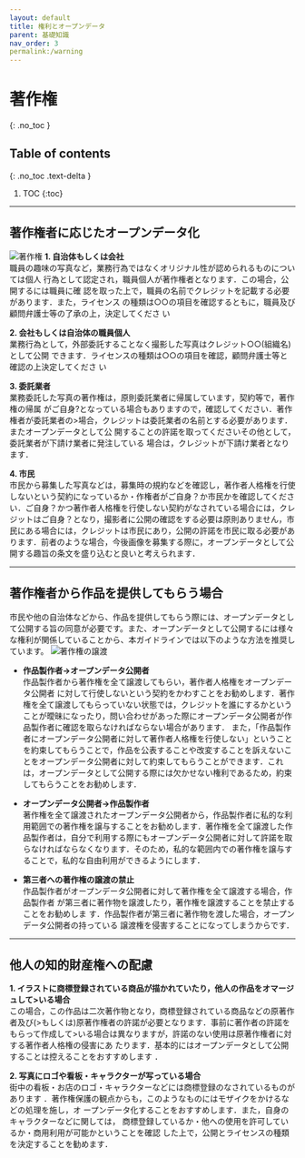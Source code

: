 ```yaml
---
layout: default
title: 権利とオープンデータ
parent: 基礎知識
nav_order: 3
permalink:/warning
---
```

# 著作権
{: .no_toc }

## Table of contents
{: .no_toc .text-delta }

1. TOC
{:toc}
---
## 著作権者に応じたオープンデータ化

![著作権]({{site.baseurl}}/picture/license2.png)
**1. 自治体もしくは会社**  
職員の趣味の写真など，業務行為ではなくオリジナル性が認められるものについては個人
行為として認定され，職員個人が著作権者となります．この場合，公開するには職員に確
認を取った上で，職員の名前でクレジットを記載する必要があります．また，ライセンス
の種類は○○の項目を確認するともに，職員及び顧問弁護士等の了承の上，決定してくださ
い

**2. 会社もしくは自治体の職員個人**  
業務行為として，外部委託することなく撮影した写真はクレジット○○(組織名)として公開
できます．ライセンスの種類は○○の項目を確認，顧問弁護士等と確認の上決定してくださ
い

**3. 委託業者**   
業務委託した写真の著作権は，原則委託業者に帰属しています，契約等で，著作権の帰属
がご自身?となっている場合もありますので，確認してください．著作権者が委託業者の>場合，クレジットは委託業者の名前とする必要があります．またオープンデータとして公
開することの許諾を取ってくださいその他として，委託業者が下請け業者に発注している
場合は，クレジットが下請け業者となります．

**4. 市民**  
市民から募集した写真などは，募集時の規約などを確認し，著作者人格権を行使しないという契約になっているか・作権者がご自身？か市民かを確認してください．ご自身？かつ著作者人格権を行使しない契約がなされている場合には，クレジットはご自身？となり，撮影者に公開の確認をする必要は原則ありません，市民にある場合には，クレジットは市民にあり，公開の許諾を市民に取る必要があります．前者のような場合，今後画像を募集する際に，オープンデータとして公開する趣旨の条文を盛り込むと良いと考えられます．

---

## 著作権者から作品を提供してもらう場合   
市民や他の自治体などから、作品を提供してもらう際には、オープンデータとして公開する旨の同意が必要です。また、オープンデータとして公開するには様々な権利が関係していることから、本ガイドラインでは以下のような方法を推奨しています。
![著作権の譲渡]({{site.baseurl}}/picture/new.png)

- **作品製作者→オープンデータ公開者**  
 作品製作者から著作権を全て譲渡してもらい，著作者人格権をオープンデータ公開者
    に対して行使しないという契約をかわすことをお勧めします．著作権を全て譲渡してもらっていない状態では，クレジットを誰にするかということが曖昧になったり，問い合わせがあった際にオープンデータ公開者が作品製作者に確認を取らなければならない場合があります．
 また，「作品製作者にオープンデータ公開者に対して著作者人格権を行使しない」ということを約束してもらうことで，作品を公表することや改変することを訴えないことをオープンデータ公開者に対して約束してもらうことができます．これは，オープンデータとして公開する際には欠かせない権利であるため，約束してもらうことをお勧めします．

 - **オープンデータ公開者→作品製作者**  
 著作権を全て譲渡されたオープンデータ公開者から，作品製作者に私的な利用範囲での著作権を譲与することをお勧めします．著作権を全て譲渡した作品製作者は，自分で利用する際にもオープンデータ公開者に対して許諾を取らなければならなくなります．そのため，私的な範囲内での著作権を譲与することで，私的な自由利用ができるようにします．

 - **第三者への著作権の譲渡の禁止**  
作品製作者がオープンデータ公開者に対して著作権を全て譲渡する場合，作品製作者
が第三者に著作物を譲渡したり，著作権を譲渡することを禁止することをお勧めしま
す．作品製作者が第三者に著作物を渡した場合，オープンデータ公開者の持っている
譲渡権を侵害することになってしまうからです．

---

## 他人の知的財産権への配慮
**1. イラストに商標登録されている商品が描かれていたり，他人の作品をオマージュして>いる場合**  
この場合，この作品は二次著作物となり，商標登録されている商品などの原著作者及び(>もしくは)原著作権者の許諾が必要となります．事前に著作者の許諾をもらって作成して>いる場合は異なりますが，許諾のない使用は原著作権者に対する著作者人格権の侵害にあ
たります．基本的にはオープンデータとして公開することは控えることをおすすめします
．

**2. 写真にロゴや看板・キャラクターが写っている場合**  
街中の看板・お店のロゴ・キャラクターなどには商標登録のなされているものがあります
．著作権保護の観点からも，このようなものにはモザイクをかけるなどの処理を施し，オ
ープンデータ化することをおすすめします．また，自身のキャラクターなどに関しては，
商標登録しているか・他への使用を許可しているか・商用利用が可能かということを確認
した上で，公開とライセンスの種類を決定することを勧めます．
